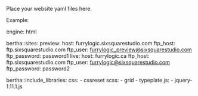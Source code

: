 Place your website yaml files here.

Example:

engine: html

bertha::sites:
  preview:
    host: furrylogic.sixsquarestudio.com
    ftp_host: ftp.sixsquarestudio.com
    ftp_user: furrylogic_preview@sixsquarestudio.com
    ftp_password: password1
  live:
    host: furrylogic.ca
    ftp_host: ftp.sixsquarestudio.com
    ftp_user: furrylogic@sixsquarestudio.com
    ftp_password: password2

bertha::include_libraries:
  css:
    - cssreset
  scss:
    - grid
    - typeplate
  js:
    - jquery-1.11.1.js